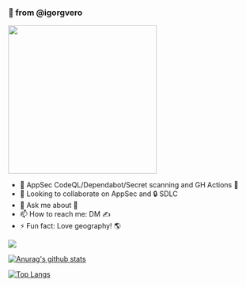 ### 👋 from @igorgvero

<img src="https://user-images.githubusercontent.com/46729371/185280172-af8c1610-0bfd-4220-8a3f-44a08842e4b7.png" width="300" />

- 🔭 AppSec CodeQL/Dependabot/Secret scanning and GH Actions 💯
- 👯 Looking to collaborate on AppSec and 🔒 SDLC
- 💬 Ask me about 🎏
- 📫 How to reach me: DM ✍️
- ⚡ Fun fact: Love geography! 🌎


![](https://komarev.com/ghpvc/?username=igorgvero)

[![Anurag's github stats](https://github-readme-stats.vercel.app/api?username=igorgvero&count_private=true&show_icons=true&theme=graywhite)](https://github.com/anuraghazra/github-readme-stats)

[![Top Langs](https://github-readme-stats.vercel.app/api/top-langs/?username=igorgvero&layout=compact&theme=graywhite)](https://github.com/anuraghazra/github-readme-stats)
